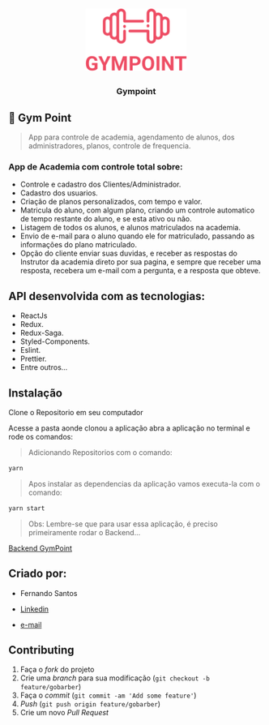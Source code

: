 <h1 align="center">
  <img alt="Gympoint" title="Gympoint" src="./src/assets/logo.png" width="200px" />
</h1>

<h3 align="center">
  Gympoint
</h3>



## :rocket: Gym Point
> App para controle de academia, agendamento de alunos, dos administradores, planos, controle de frequencia.



### App de Academia com controle total sobre:

- Controle e cadastro dos Clientes/Administrador.
- Cadastro dos usuarios.
- Criação de planos personalizados, com tempo e valor.
- Matricula do aluno, com algum plano, criando um controle automatico de tempo restante do aluno, e se esta ativo ou não.
- Listagem de todos os alunos, e alunos matriculados na academia.
- Envio de e-mail para o aluno quando ele for matriculado, passando as informações do plano matriculado.
- Opção do cliente enviar suas duvidas, e receber as respostas do Instrutor da academia direto por sua pagina, e sempre que receber uma resposta, recebera um e-mail com a pergunta, e a resposta que obteve.







## API desenvolvida com as tecnologias:

- ReactJs
- Redux.
- Redux-Saga.
- Styled-Components.
- Eslint.
- Prettier.
- Entre outros...




## Instalação

<p>Clone o Repositorio em seu computador</p>

Acesse a pasta aonde clonou a aplicação
abra a aplicação no terminal e rode os comandos:

>Adicionando Repositorios com o comando:

```sh
yarn
```

>Apos instalar as dependencias da aplicação vamos executa-la com o comando:

```js
yarn start

```

>Obs: Lembre-se que para usar essa aplicação, é preciso primeiramente rodar o Backend...

<a href="https://github.com/Hadesknight/GymPoint_Completo/tree/master/Backend">Backend GymPoint</a>


## Criado por:

- Fernando Santos

- <a href="https://www.linkedin.com/in/fernando-santos-686632122/">Linkedin</a>
- <a href="mailto:fernandorato.0@hotmail.com">e-mail</a>





## Contributing

1. Faça o _fork_ do projeto
2. Crie uma _branch_ para sua modificação (`git checkout -b feature/gobarber`)
3. Faça o _commit_ (`git commit -am 'Add some feature'`)
4. _Push_ (`git push origin feature/gobarber`)
5. Crie um novo _Pull Request_

